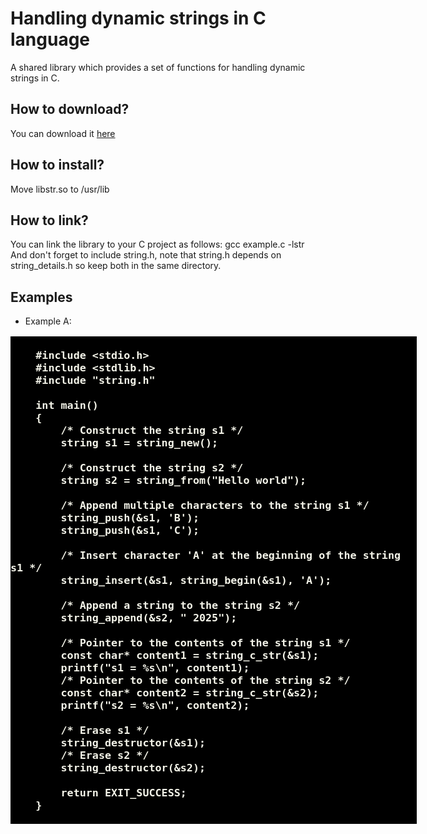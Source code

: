 # Handling dynamic strings in C language
A shared library which provides a set of functions for handling dynamic strings in C.
<h2>How to download?</h2>
You can download it <a href="https://github.com/user-attachments/files/19293697/libstr.zip">here</a>
<h2>How to install?</h2>
Move libstr.so to /usr/lib
<h2>How to link?</h2>
You can link the library to your C project as follows: gcc example.c -lstr <br>
And don't forget to include string.h, note that string.h depends on string_details.h so keep both in the same directory.
<br>
<h2> Examples </h2>

* Example A:
<pre style="color: rgb(243, 243, 232); background-color: #000; font-size: large; font-weight: bold; width: 650px;">
    <code class="language-c">
    #include &lt;stdio.h&gt;
    #include &lt;stdlib.h&gt;
    #include "string.h"
    
    int main()
    {
        /* Construct the string s1 */
        string s1 = string_new();
    
        /* Construct the string s2 */
        string s2 = string_from("Hello world");
    
        /* Append multiple characters to the string s1 */
        string_push(&s1, 'B');
        string_push(&s1, 'C');
    
        /* Insert character 'A' at the beginning of the string s1 */
        string_insert(&s1, string_begin(&s1), 'A');
    
        /* Append a string to the string s2 */
        string_append(&s2, " 2025");
    
        /* Pointer to the contents of the string s1 */
        const char* content1 = string_c_str(&s1);
        printf("s1 = %s\n", content1);
        /* Pointer to the contents of the string s2 */
        const char* content2 = string_c_str(&s2);
        printf("s2 = %s\n", content2);
    
        /* Erase s1 */
        string_destructor(&s1);
        /* Erase s2 */
        string_destructor(&s2);
                    
        return EXIT_SUCCESS;
    }
    </code>
</pre>
